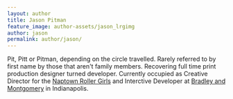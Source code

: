```yaml
---
layout: author
title: Jason Pitman
feature_image: author-assets/jason_lrgimg
author: jason
permalink: author/jason/
---
```


Pit, Pitt or Pitman, depending on the circle travelled. Rarely referred to by first name by those that aren't family members. Recovering full time print production designer turned developer. Currently occupied as Creative Director for the <a href="http://naptownrollergirls.com" target="_blank">Naptown Roller Girls</a> and Interctive Developer at <a href="http://bamide.as/" target="_blank">Bradley and Montgomery</a> in Indianapolis.
